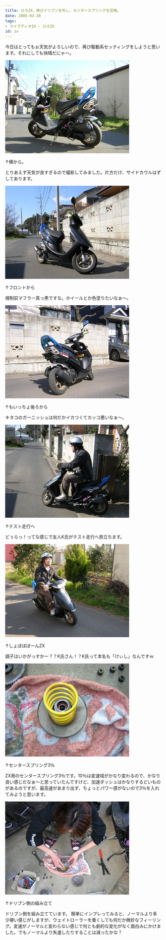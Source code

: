 ```yaml
---
title: ひろZX、再びドリブンを外し、センタースプリングを交換。
date: 2005-03-30
tags:
- ライブディオZX - ひろZX
id: zx
---
```



<p class="sentence spacing10">今日はとってもぉ天気がよろしいので、再び駆動系セッティングをしようと思います。それにしても快晴だにゃ～。</p>
<div class="center spacing"><img class="img-fluid" src="/photo/diary/2005.03.30_zx1.jpg" alt=""></div>
<p class="sentence">↑横から。</p>
<p class="sentence spacing10">とりあえず天気が良すぎるので撮影してみました。片方だけ、サイドカウルはずしてあります。</p>
<div class="center spacing"><img class="img-fluid" src="/photo/diary/2005.03.30_zx2.jpg" alt=""></div>
<p class="sentence">↑フロントから</p>
<p class="sentence spacing10">規制前マフラー真っ黒ですな。ホイールとか色塗りたいなぁ～。</p>
<div class="center spacing"><img class="img-fluid" src="/photo/diary/2005.03.30_zx3.jpg" alt=""></div>
<p class="sentence">↑もいっちょ後ろから</p>
<p class="sentence spacing10">キタコのガーニッシュは何だかイカつくてカッコ悪いなぁ～。</p>
<div class="center spacing"><img class="img-fluid" src="/photo/diary/2005.03.30_zx4.jpg" alt=""></div>
<p class="sentence">↑テスト走行へ</p>
<p class="sentence spacing10">どぅらっ！ってな感じで友人K氏がテスト走行へ旅立ちます。</p>
<div class="center spacing"><img class="img-fluid" src="/photo/diary/2005.03.30_zx5.jpg" alt=""></div>
<p class="sentence">↑しょぼぼぼーんZX</p>
<p class="sentence spacing10">調子はいかがっすかー？？K氏さん！？K氏って本名も「けぃし」なんですｗ</p>
<div class="center spacing"><img class="img-fluid" src="/photo/diary/2005.03.30_zx6.jpg" alt=""></div>
<p class="sentence">↑センタースプリング3％</p>
<p class="sentence spacing10">ZX用のセンタースプリング3％です。10％は変速域がかなり変わるので、かなり良い感じだなぁ～と思っていたんですけど、加速ダッシュはかなりするどいものがあるのですが、最高速があまり出ず、ちょっとパワー感がないので3％を入れてみようと思います。</p>
<div class="center spacing"><img class="img-fluid" src="/photo/diary/2005.03.30_zx7.jpg" alt=""></div>
<p class="sentence">↑ドリブン側の組み立て</p>
<p class="sentence">ドリブン側を組み立てています。
簡単にインプレってみると、ノーマルより多少硬い感じがしますが、ウェイトローラーを重くしても何だか微妙なフィーリング。変速がノーマルと変わらない感じで何とも劇的な変化がなく面白みにかけました。でもノーマルより失速したりすることは減ったかな？</p>
